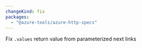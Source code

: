 ```yaml
---
changeKind: fix
packages:
  - "@azure-tools/azure-http-specs"
---
```


Fix `.values` return value from parameterized next links